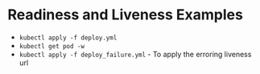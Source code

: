 # Readiness and Liveness Examples

- `kubectl apply -f deploy.yml`
- `kubectl get pod -w`
- `kubectl apply -f deploy_failure.yml` - To apply the erroring liveness url 
